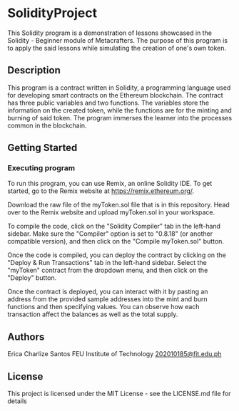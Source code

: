 # SolidityProject
This Solidity program is a demonstration of lessons showcased in the Solidity - Beginner module of Metacrafters. The purpose of this program is to apply the said lessons while simulating the creation of one's own token.

## Description
This program is a contract written in Solidity, a programming language used for developing smart contracts on the Ethereum blockchain. The contract has three public variables and two functions. The variables store the information on the created token, while the functions are for the minting and burning of said token. The program immerses the learner into the processes common in the blockchain.

## Getting Started

### Executing program
To run this program, you can use Remix, an online Solidity IDE. To get started, go to the Remix website at https://remix.ethereum.org/.

Download the raw file of the myToken.sol file that is in this repository. Head over to the Remix website and upload myToken.sol in your workspace.

To compile the code, click on the "Solidity Compiler" tab in the left-hand sidebar. Make sure the "Compiler" option is set to "0.8.18" (or another compatible version), and then click on the "Compile myToken.sol" button.

Once the code is compiled, you can deploy the contract by clicking on the "Deploy & Run Transactions" tab in the left-hand sidebar. Select the "myToken" contract from the dropdown menu, and then click on the "Deploy" button.

Once the contract is deployed, you can interact with it by pasting an address from the provided sample addresses into the mint and burn functions and then specifying values. You can observe how each transaction affect the balances as well as the total supply.

## Authors
Erica Charlize Santos
FEU Institute of Technology
202010185@fit.edu.ph

## License
This project is licensed under the MIT License - see the LICENSE.md file for details
